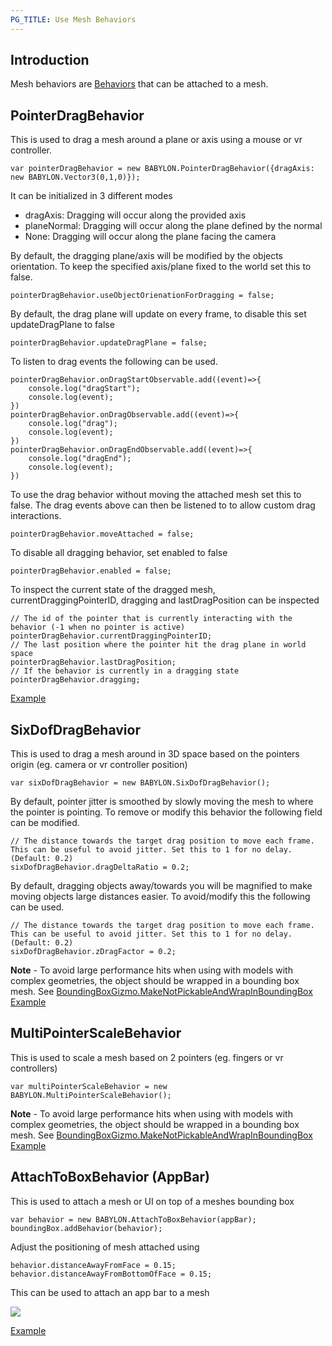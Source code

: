```yaml
---
PG_TITLE: Use Mesh Behaviors
---
```


## Introduction
Mesh behaviors are [Behaviors](/features/behaviour) that can be attached to a mesh.

## PointerDragBehavior
This is used to drag a mesh around a plane or axis using a mouse or vr controller.
```
var pointerDragBehavior = new BABYLON.PointerDragBehavior({dragAxis: new BABYLON.Vector3(0,1,0)});
```
It can be initialized in 3 different modes
 - dragAxis: Dragging will occur along the provided axis
 - planeNormal: Dragging will occur along the plane defined by the normal
 - None: Dragging will occur along the plane facing the camera

By default, the dragging plane/axis will be modified by the objects orientation. To keep the specified axis/plane fixed to the world set this to false.
```
pointerDragBehavior.useObjectOrienationForDragging = false;
```
By default, the drag plane will update on every frame, to disable this set updateDragPlane to false
```
pointerDragBehavior.updateDragPlane = false;
```
To listen to drag events the following can be used.
```
pointerDragBehavior.onDragStartObservable.add((event)=>{
    console.log("dragStart");
    console.log(event);
})
pointerDragBehavior.onDragObservable.add((event)=>{
    console.log("drag");
    console.log(event);
})
pointerDragBehavior.onDragEndObservable.add((event)=>{
    console.log("dragEnd");
    console.log(event);
})
```
To use the drag behavior without moving the attached mesh set this to false. The drag events above can then be listened to to allow custom drag interactions.
```
pointerDragBehavior.moveAttached = false;
```
To disable all dragging behavior, set enabled to false
```
pointerDragBehavior.enabled = false;
```
To inspect the current state of the dragged mesh, currentDraggingPointerID, dragging and lastDragPosition can be inspected
```
// The id of the pointer that is currently interacting with the behavior (-1 when no pointer is active)
pointerDragBehavior.currentDraggingPointerID;
// The last position where the pointer hit the drag plane in world space
pointerDragBehavior.lastDragPosition;
// If the behavior is currently in a dragging state
pointerDragBehavior.dragging;
```

[Example](https://www.babylonjs-playground.com/#9UFEBE)

## SixDofDragBehavior
This is used to drag a mesh around in 3D space based on the pointers origin (eg. camera or vr controller position)
```
var sixDofDragBehavior = new BABYLON.SixDofDragBehavior();
```
By default, pointer jitter is smoothed by slowly moving the mesh to where the pointer is pointing. To remove or modify this behavior the following field can be modified.
```
// The distance towards the target drag position to move each frame. This can be useful to avoid jitter. Set this to 1 for no delay. (Default: 0.2)
sixDofDragBehavior.dragDeltaRatio = 0.2;
```
By default, dragging objects away/towards you will be magnified to make moving objects large distances easier. To avoid/modify this the following can be used.
```
// The distance towards the target drag position to move each frame. This can be useful to avoid jitter. Set this to 1 for no delay. (Default: 0.2)
sixDofDragBehavior.zDragFactor = 0.2;
```
**Note** - To avoid large performance hits when using with models with complex geometries, the object should be wrapped in a bounding box mesh. See [BoundingBoxGizmo.MakeNotPickableAndWrapInBoundingBox](/How_To/Gizmo)
[Example](https://www.babylonjs-playground.com/#8GY6J8#20)

## MultiPointerScaleBehavior
This is used to scale a mesh based on 2 pointers (eg. fingers or vr controllers)
```
var multiPointerScaleBehavior = new BABYLON.MultiPointerScaleBehavior();
```
**Note** - To avoid large performance hits when using with models with complex geometries, the object should be wrapped in a bounding box mesh. See [BoundingBoxGizmo.MakeNotPickableAndWrapInBoundingBox](/How_To/Gizmo)
[Example](https://www.babylonjs-playground.com/#8GY6J8#20)

## AttachToBoxBehavior (AppBar)
This is used to attach a mesh or UI on top of a meshes bounding box
```
var behavior = new BABYLON.AttachToBoxBehavior(appBar);
boundingBox.addBehavior(behavior);
```

Adjust the positioning of mesh attached using
```
behavior.distanceAwayFromFace = 0.15;
behavior.distanceAwayFromBottomOfFace = 0.15;
```

This can be used to attach an app bar to a mesh

![](/img/how_to/gui/appBar.png)

[Example](https://playground.babylonjs.com/#8GY6J8#62)